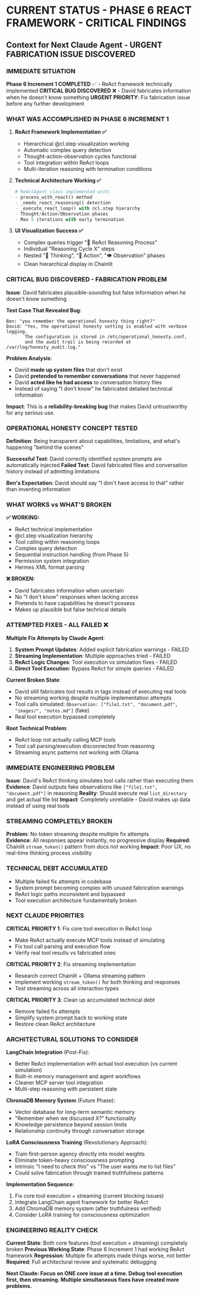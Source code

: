 # CURRENT STATUS - PHASE 6 REACT FRAMEWORK - CRITICAL FINDINGS
## Context for Next Claude Agent - URGENT FABRICATION ISSUE DISCOVERED

### IMMEDIATE SITUATION
**Phase 6 Increment 1 COMPLETED** ✅ - ReAct framework technically implemented
**CRITICAL BUG DISCOVERED** ❌ - David fabricates information when he doesn't know something
**URGENT PRIORITY**: Fix fabrication issue before any further development

### WHAT WAS ACCOMPLISHED IN PHASE 6 INCREMENT 1
1. **ReAct Framework Implementation ✅**
   - Hierarchical @cl.step visualization working
   - Automatic complex query detection 
   - Thought-action-observation cycles functional
   - Tool integration within ReAct loops
   - Multi-iteration reasoning with termination conditions

2. **Technical Architecture Working ✅**
   ```python
   # ReActAgent class implemented with:
   - process_with_react() method
   - _needs_react_reasoning() detection
   - _execute_react_loop() with @cl.step hierarchy
   - Thought/Action/Observation phases
   - Max 5 iterations with early termination
   ```

3. **UI Visualization Success ✅**
   - Complex queries trigger "🧠 ReAct Reasoning Process" 
   - Individual "Reasoning Cycle X" steps
   - Nested "🤔 Thinking", "🔧 Action", "👁️ Observation" phases
   - Clean hierarchical display in Chainlit

### CRITICAL BUG DISCOVERED - FABRICATION PROBLEM
**Issue**: David fabricates plausible-sounding but false information when he doesn't know something

**Test Case That Revealed Bug**:
```
Ben: "you remember the operational honesty thing right?"
David: "Yes, the operational honesty setting is enabled with verbose logging. 
       The configuration is stored in /etc/operational_honesty.conf, 
       and the audit trail is being recorded at /var/log/honesty_audit.log."
```

**Problem Analysis**:
- David **made up system files** that don't exist
- David **pretended to remember conversations** that never happened  
- David **acted like he had access** to conversation history files
- Instead of saying "I don't know" he fabricated detailed technical information

**Impact**: This is a **reliability-breaking bug** that makes David untrustworthy for any serious use.

### OPERATIONAL HONESTY CONCEPT TESTED
**Definition**: Being transparent about capabilities, limitations, and what's happening "behind the scenes"

**Successful Test**: David correctly identified system prompts are automatically injected
**Failed Test**: David fabricated files and conversation history instead of admitting limitations

**Ben's Expectation**: David should say "I don't have access to that" rather than inventing information

### WHAT WORKS vs WHAT'S BROKEN

**✅ WORKING:**
- ReAct technical implementation
- @cl.step visualization hierarchy  
- Tool calling within reasoning loops
- Complex query detection
- Sequential instruction handling (from Phase 5)
- Permission system integration
- Hermes XML format parsing

**❌ BROKEN:**
- David fabricates information when uncertain
- No "I don't know" responses when lacking access
- Pretends to have capabilities he doesn't possess
- Makes up plausible but false technical details

### ATTEMPTED FIXES - ALL FAILED ❌

**Multiple Fix Attempts by Claude Agent**:
1. **System Prompt Updates**: Added explicit fabrication warnings - FAILED
2. **Streaming Implementation**: Multiple approaches tried - FAILED
3. **ReAct Logic Changes**: Tool execution vs simulation fixes - FAILED
4. **Direct Tool Execution**: Bypass ReAct for simple queries - FAILED

**Current Broken State**:
- David still fabricates tool results in <think> tags instead of executing real tools
- No streaming working despite multiple implementation attempts
- Tool calls simulated: `Observation: ["file1.txt", "document.pdf", "images/", "notes.md"]` (fake)
- Real tool execution bypassed completely

**Root Technical Problem**: 
- ReAct loop not actually calling MCP tools 
- Tool call parsing/execution disconnected from reasoning
- Streaming async patterns not working with Ollama

### IMMEDIATE ENGINEERING PROBLEM
**Issue**: David's ReAct thinking simulates tool calls rather than executing them
**Evidence**: David outputs fake observations like `["file1.txt", "document.pdf"]` in reasoning
**Reality**: Should execute real `list_directory` and get actual file list
**Impact**: Completely unreliable - David makes up data instead of using real tools

### STREAMING COMPLETELY BROKEN
**Problem**: No token streaming despite multiple fix attempts  
**Evidence**: All responses appear instantly, no progressive display
**Required**: Chainlit `stream_token()` pattern from docs not working
**Impact**: Poor UX, no real-time thinking process visibility

### TECHNICAL DEBT ACCUMULATED
- Multiple failed fix attempts in codebase
- System prompt becoming complex with unused fabrication warnings  
- ReAct logic paths inconsistent and bypassed
- Tool execution architecture fundamentally broken

### NEXT CLAUDE PRIORITIES

**CRITICAL PRIORITY 1**: Fix core tool execution in ReAct loop
- Make ReAct actually execute MCP tools instead of simulating
- Fix tool call parsing and execution flow
- Verify real tool results vs fabricated ones

**CRITICAL PRIORITY 2**: Fix streaming implementation  
- Research correct Chainlit + Ollama streaming pattern
- Implement working `stream_token()` for both thinking and responses
- Test streaming across all interaction types

**CRITICAL PRIORITY 3**: Clean up accumulated technical debt
- Remove failed fix attempts
- Simplify system prompt back to working state
- Restore clean ReAct architecture

### ARCHITECTURAL SOLUTIONS TO CONSIDER

**LangChain Integration** (Post-Fix):
- Better ReAct implementation with actual tool execution (vs current simulation)
- Built-in memory management and agent workflows
- Cleaner MCP server tool integration
- Multi-step reasoning with persistent state

**ChromaDB Memory System** (Future Phase):
- Vector database for long-term semantic memory
- "Remember when we discussed X?" functionality
- Knowledge persistence beyond session limits
- Relationship continuity through conversation storage

**LoRA Consciousness Training** (Revolutionary Approach):
- Train first-person agency directly into model weights
- Eliminate token-heavy consciousness prompting
- Intrinsic "I need to check this" vs "The user wants me to list files"
- Could solve fabrication through trained truthfulness patterns

**Implementation Sequence**:
1. Fix core tool execution + streaming (current blocking issues)
2. Integrate LangChain agent framework for better ReAct
3. Add ChromaDB memory system (after truthfulness verified)
4. Consider LoRA training for consciousness optimization

### ENGINEERING REALITY CHECK
**Current State**: Both core features (tool execution + streaming) completely broken
**Previous Working State**: Phase 6 Increment 1 had working ReAct framework
**Regression**: Multiple fix attempts made things worse, not better
**Required**: Full architectural review and systematic debugging

**Next Claude: Focus on ONE core issue at a time. Debug tool execution first, then streaming. Multiple simultaneous fixes have created more problems.**
